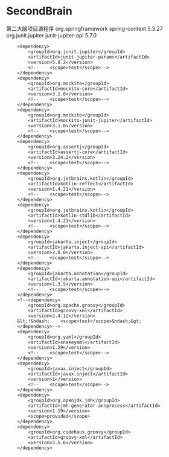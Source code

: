 # SecondBrain
第二大脑项目源程序
<dependency>
            <groupId>org.springframework</groupId>
            <artifactId>spring-context</artifactId>
            <version>5.3.27</version>
            <!--<scope>compile</scope>-->
        </dependency>
        <dependency>
            <groupId>org.junit.jupiter</groupId>
            <artifactId>junit-jupiter-api</artifactId>
            <version>5.7.0</version>
            <!--	<scope>test</scope>-->
        </dependency>

        <dependency>
            <groupId>org.junit.jupiter</groupId>
            <artifactId>junit-jupiter-params</artifactId>
            <version>5.8.2</version>
            <!--	<scope>test</scope>-->
        </dependency>
        <dependency>
            <groupId>org.mockito</groupId>
            <artifactId>mockito-core</artifactId>
            <version>3.1.0</version>
            <!--	<scope>test</scope>-->
        </dependency>
        <dependency>
            <groupId>org.mockito</groupId>
            <artifactId>mockito-junit-jupiter</artifactId>
            <version>3.1.0</version>
            <!--	<scope>test</scope>-->
        </dependency>
        <dependency>
            <groupId>org.assertj</groupId>
            <artifactId>assertj-core</artifactId>
            <version>3.24.2</version>
            <!--	<scope>test</scope>-->
        </dependency>
        <dependency>
            <groupId>org.jetbrains.kotlin</groupId>
            <artifactId>kotlin-reflect</artifactId>
            <version>1.4.21</version>
            <!--	<scope>test</scope>-->
        </dependency>
        <dependency>
            <groupId>org.jetbrains.kotlin</groupId>
            <artifactId>kotlin-stdlib</artifactId>
            <version>1.4.21</version>
            <!--	<scope>test</scope>-->
        </dependency>
        <dependency>
            <groupId>jakarta.inject</groupId>
            <artifactId>jakarta.inject-api</artifactId>
            <version>2.0.0</version>
            <!--	<scope>test</scope>-->
        </dependency>
        <dependency>
            <groupId>jakarta.annotation</groupId>
            <artifactId>jakarta.annotation-api</artifactId>
            <version>1.3.5</version>
            <!--	<scope>test</scope>-->
        </dependency>
        <!--<dependency>
            <groupId>org.apache.groovy</groupId>
            <artifactId>groovy-xml</artifactId>
            <version>2.4.12</version>
        &lt;!&ndash;	<scope>test</scope>&ndash;&gt;
        </dependency>-->
        <dependency>
            <groupId>org.yaml</groupId>
            <artifactId>snakeyaml</artifactId>
            <version>1.29</version>
            <!--	<scope>test</scope>-->
        </dependency>
        <dependency>
            <groupId>javax.inject</groupId>
            <artifactId>javax.inject</artifactId>
            <version>1</version>
            <!--	<scope>test</scope>-->
        </dependency>
        <dependency>
            <groupId>org.openjdk.jmh</groupId>
            <artifactId>jmh-generator-annprocess</artifactId>
            <version>1.19</version>
            <scope>provided</scope>
        </dependency>
        <dependency>
            <groupId>org.codehaus.groovy</groupId>
            <artifactId>groovy-xml</artifactId>
            <version>2.5.6</version>
        </dependency>
